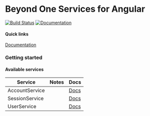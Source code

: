 # Beyond One Services for Angular

[![Build Status](https://travis-ci.org/getbeyond/ngx-services.svg?branch=master)](https://travis-ci.org/getbeyond/ngx-services)
[![Documentation](https://getbeyond.github.io/ngx-services/images/coverage-badge.svg)](https://getbeyond.github.io/ngx-services)

#### Quick links
[Documentation](https://getbeyond.github.io/ngx-services)

### Getting started

#### Available services
| Service          | Notes                                                  | Docs         |
|------------------|--------------------------------------------------------|--------------|
| AccountService   |                                                        |   [Docs][0]  |
| SessionService   |                                                        |   [Docs][1]  |
| UserService      |                                                        |   [Docs][2]  |

 [0]: https://getbeyond.github.io/ngx-services/injectables/BeyondAccountService.html
 [1]: https://getbeyond.github.io/ngx-services/injectables/BeyondSessionService.html
 [2]: https://getbeyond.github.io/ngx-services/injectables/BeyondUserService.html